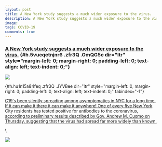 ```yaml
---
layout: post
title: A New York study suggests a much wider exposure to the virus.
description: A New York study suggests a much wider exposure to the virus.
image: 
tags: COVID-19
comments: true
---
```


### [A New York study suggests a much wider exposure to the virus.](https://www.google.com/url?q=https%3A%2F%2Fwww.nytimes.com%2F2020%2F04%2F24%2Fus%2Fcoronavirus-updates.html%3Faction%3Dclick%26module%3DSpotlight%26pgtype%3DHomepage%23link-1fa27ad8&sa=D&sntz=1&usg=AFQjCNHoYEqa9K99YHQP5L4pIkuzcLunEA) {#h.5vueqetnjnr6 .zfr3Q .OmQG5e dir="ltr" style="margin-left: 0; margin-right: 0; padding-left: 0; text-align: left; text-indent: 0;"}

[![](https://lh6.googleusercontent.com/iY2bQuMxRL8NTEQO7SBsqvQv2UDBGU-opvnJ3mK3NDKRCWnEmlHgtUpwT6ilZIA3eek0FAX1D32djmhT3ID33Qtc4PG1EIXTMdS_z13xNwwRDNKWTsQ=w1280)](https://www.google.com/url?q=https%3A%2F%2Fredcap.med.usc.edu%2Fsurveys%2F%3Fs%3DJ7KEL4YTKT&sa=D&sntz=1&usg=AFQjCNGgmJPVlIxKzdq9Pd16K5HC0kstRQ)

 {#h.hu1n15a84feq .zfr3Q .JYVBee dir="ltr" style="margin-left: 0; margin-right: 0; padding-left: 0; text-align: left; text-indent: 0;" tabindex="-1"}

[](#h.hu1n15a84feq)

[C19's been silently spreading among asymptomatics in NYC for a long
time. If it can make it there it can make it anywhere! One of every five
New York City residents has tested positive for antibodies to the
coronavirus, according to preliminary results described by Gov. Andrew
M. Cuomo on Thursday, suggesting that the virus had spread far more
widely than
known.](https://mail.google.com/mail/u/0/#inbox/WhctKJVqvwhMHHPLTgwdqMDBlHlSllxXbzZrBHFlGnGmMMrhvpzKwqMFMsDTMHVNqlsDqGv)

\

![](https://lh6.googleusercontent.com/s_erTQbPsL9kpQKTa5bL7R1nOEtTYBZtN8V1rZZ8NL65LmPXZpnFrXK1BvzCABIEwth3khFh1gOiOf74ycidzD6qVoi0QsHcoebnB7GvH_BHp-6Ipg=w1280)
